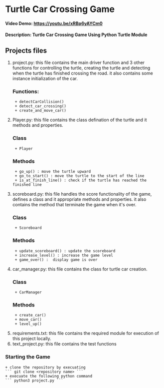 # Turtle Car Crossing Game
#### Video Demo:  <https://youtu.be/xRBp6yAYCm0>
#### Description: Turtle Car Crossing Game Using Python Turtle Module

## Projects files
1. project.py:
    this file contains the main driver function and 3 other functions for controlling the turtle, creating the turtle and detecting when the turtle has finished crossing the road.
    it also contains some instance initialization of the car.
    ### Functions:
        + detectCarCollision()
        + detect_car_crossing()
        + create_and_move_car()
2. Player.py:
    this file contains the class defination of the turtle and it methods and properties.
    ### Class
        + Player
    ### Methods
        + go_up() : move the turtle upward
        + go_to_start() : move the turtle to the start of the line
        + is_at_finish_line() : check if the turtle has reached the finished line
3. scoreboard.py:
    this file handles the score functionality of the game, defines a class and it appropriate methods and properties.
    it also contains the method that terminate the game when it's over.
    ### Class
        + Scoreboard
    ### Methods
        + update_scoreboard() : update the scoreboard
        + increase_level() : increase the game level
        + game_over() :  display game is over
4. car_manager.py:
    this file contains the class for turtle car creation.
    ### Class
        + CarManager
    ### Methods
        + create_car()
        + move_car()
        + level_up()
5. requirements.txt:
    this file contains the required module for execution of this project locally.
6. text_project.py:
    this file contains the test functions 

### Starting the Game
    + clone the repository by execuating 
    ``` git clone <repository name> ```
    + execuate the following python command
    ``` python3 project.py ```